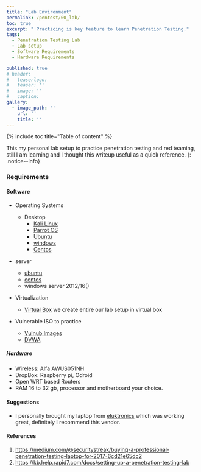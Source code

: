 ```yaml
---
title: "Lab Environment"
permalink: /pentest/00_lab/
toc: true
excerpt: " Practicing is key feature to learn Penetration Testing."
tags:
  - Penetration Testing Lab
  - Lab setup
  - Software Requirements
  - Hardware Requirements

published: true
# header:
#   teaserlogo:
#   teaser: ''
#   image: ''
#   caption:
gallery:
  - image_path: ''
    url: ''
    title: ''
---
```


{% include toc title="Table of content" %}

This my personal lab setup to practice penetration testing and red teaming, still I am learning and I thought this writeup useful as a quick reference.
{: .notice--info}

### Requirements

#### Software
- Operating Systems
  - Desktop
    - [Kali Linux](https://www.kali.org)
    - [Parrot OS](https://www.parrotsec.org)
    - [Ubuntu](https://www.ubuntu.com/download/desktop)
    - [windows](https://www.microsoft.com/en-us/software-download/windows10)
    - [Centos](https://www.centos.org/download/)


 - server
    - [ubuntu](https://www.ubuntu.com/download/server)
    - [centos](https://www.centos.org/download/)
    - windows server 2012/16()


- Virtualization

  - [Virtual Box](https://www.virtualbox.org) we create entire our lab setup in virtual box

- Vulnerable ISO to practice
  - [Vulnub Images](https://www.vulnhub.com)
  - [DVWA](www.dvwa.co.uk)

##### Hardware
- Wireless: Alfa AWUS051NH
- DropBox: Raspberry pi, Odroid
- Open WRT based Routers
- RAM 16 to 32 gb, processor and motherboard your choice.

#### Suggestions
- I personally brought my laptop from [eluktronics](https://www.eluktronics.com) which was working great, definitely I recommend this vendor.

#### References
1. https://medium.com/@securitystreak/buying-a-professional-penetration-testing-laptop-for-2017-6cd21e65dc2
2. https://kb.help.rapid7.com/docs/setting-up-a-penetration-testing-lab
